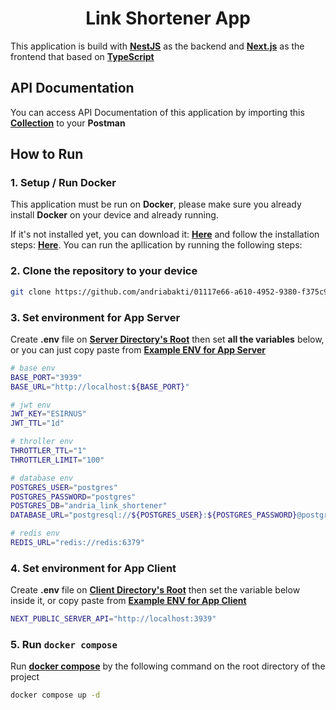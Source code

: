<h1 align="center">Link Shortener App</h1>

This application is build with <b>[NestJS](https://nestjs.com/)</b> as the backend and <b>[Next.js](https://nextjs.org/)</b> as the frontend that based on <b>[TypeScript](https://www.typescriptlang.org/)</b>

## API Documentation

You can access API Documentation of this application by importing this <b>[Collection](./link_shortener.postman_collection)</b> to your <b>Postman</b>

## How to Run

### 1. Setup / Run Docker

This application must be run on <b>Docker</b>, please make sure you already install <b>Docker</b> on your device and already running.

If it's not installed yet, you can download it: <b>[Here](https://www.docker.com/get-started/)</b> and follow the installation steps: <b>[Here](https://docs.docker.com/desktop/?_gl=1*t76e54*_ga*MTUwMzIxODczOS4xNzA3NjMzMjEy*_ga_XJWPQMJYHQ*MTcwNzc0NDQwMi4xMi4xLjE3MDc3NDQ0MjMuMzkuMC4w)</b>. You can run the apllication by running the following steps:

### 2. Clone the repository to your device

```sh
git clone https://github.com/andriabakti/01117e66-a610-4952-9380-f375c91a85ee
```

### 3. Set environment for App Server

Create <b>.env</b> file on <b>[Server Directory's Root](./apps/client)</b> then set <b>all the variables</b> below, or you can just copy paste from <b>[Example ENV for App Server](./apps/server/.env.example)</b>

```sh
# base env
BASE_PORT="3939"
BASE_URL="http://localhost:${BASE_PORT}"

# jwt env
JWT_KEY="ESIRNUS"
JWT_TTL="1d"

# throller env
THROTTLER_TTL="1"
THROTTLER_LIMIT="100"

# database env
POSTGRES_USER="postgres"
POSTGRES_PASSWORD="postgres"
POSTGRES_DB="andria_link_shortener"
DATABASE_URL="postgresql://${POSTGRES_USER}:${POSTGRES_PASSWORD}@postgres:5432/${POSTGRES_DB}?schema=public"

# redis env
REDIS_URL="redis://redis:6379"
```

### 4. Set environment for App Client

Create <b>.env</b> file on <b>[Client Directory's Root](./apps/client)</b> then set the variable below inside it, or copy paste from <b>[Example ENV for App Client](./apps/client/.env.example)</b>

```sh
NEXT_PUBLIC_SERVER_API="http://localhost:3939"
```

### 5. Run `docker compose`

Run <b>[docker compose](./docker-compose.yml)</b> by the following command on the root directory of the project

```sh
docker compose up -d
```
